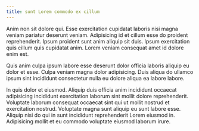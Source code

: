 ```yaml
---
title: sunt Lorem commodo ex cillum
---
```


Anim non sit dolore qui. Esse exercitation cupidatat laboris nisi magna veniam pariatur deserunt veniam. Adipisicing id et cillum esse do proident reprehenderit. Ipsum proident sunt anim aliquip sit duis. Ipsum exercitation quis cillum quis cupidatat anim. Lorem veniam consequat amet id dolore enim est.

Quis anim culpa ipsum labore esse deserunt dolor officia laboris aliquip eu dolor et esse. Culpa veniam magna dolor adipisicing. Duis aliqua do ullamco ipsum sint incididunt consectetur nulla eu dolore aliqua ea labore labore.

In quis dolor et eiusmod. Aliquip duis officia anim incididunt occaecat adipisicing incididunt exercitation laborum sint mollit dolore reprehenderit. Voluptate laborum consequat occaecat sint qui ut mollit nostrud et exercitation nostrud. Voluptate magna sunt aliquip eu sunt labore esse. Aliquip nisi do qui in sunt incididunt reprehenderit Lorem eiusmod in. Adipisicing mollit et eu commodo voluptate eiusmod laborum irure.